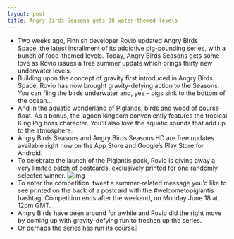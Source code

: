 ```yaml
---
layout: post
title: Angry Birds Seasons gets 30 water-themed levels
---
```

* Two weeks ago, Finnish developer Rovio updated Angry Birds Space, the latest installment of its addictive pig-pounding series, with a bunch of food-themed levels. Today, Angry Birds Seasons gets some love as Rovio issues a free summer update which brings thirty new underwater levels.
* Building upon the concept of gravity first introduced in Angry Birds Space, Rovio has now brought gravity-defying action to the Seasons. You can fling the birds underwater and, yes – pigs sink to the bottom of the ocean…
* And in the aquatic wonderland of Piglands, birds and wood of course float. As a bonus, the lagoon kingdom conveniently features the tropical King Pig boss character. You’ll also love the aquatic sounds that add up to the atmosphere.
* Angry Birds Seasons and Angry Birds Seasons HD are free updates available right now on the App Store and Google’s Play Store for Android.
* To celebrate the launch of the Piglantis pack, Rovio is giving away a very limited batch of postcards, exclusively printed for one randomly selected winner.
![img](http://media.idownloadblog.com/wp-content/uploads/2012/06/Angry-Birds-Piglantis-competition.jpg)
* To enter the competition, tweet a summer-related message you’d like to see printed on the back of a postcard with the #welcometopiglantis hashtag. Competition ends after the weekend, on Monday June 18 at 12pm GMT.
* Angry Birds have been around for awhile and Rovio did the right move by coming up with gravity-defying fun to freshen up the series.
* Or perhaps the series has run its course?

